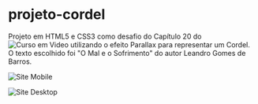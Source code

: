# projeto-cordel
Projeto em HTML5 e CSS3 como desafio do Capítulo 20 do ![Curso em Video](https://www.cursoemvideo.com/) utilizando o efeito Parallax para representar um Cordel.
O texto escolhido foi "O Mal e o Sofrimento" do autor Leandro Gomes de Barros.

![Site Mobile](https://user-images.githubusercontent.com/99763540/203154168-97d021d4-b7b0-425f-8c5d-7a1e2b0ca9a1.png)

![Site Desktop](https://media.giphy.com/media/Z5D8QxXDmwaHiD5pzG/giphy.gif)

